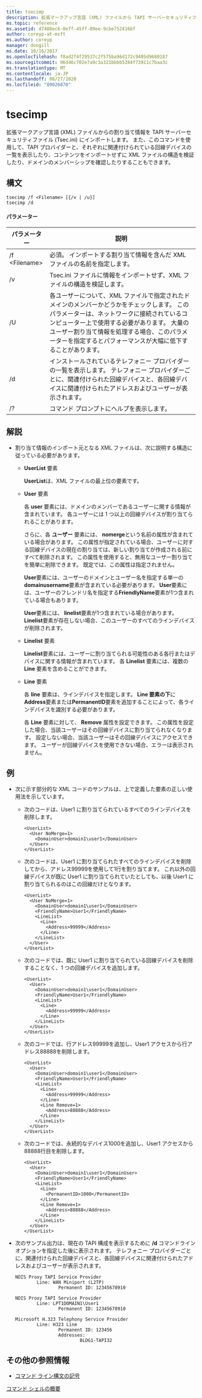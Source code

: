 ```yaml
---
title: tsecimp
description: 拡張マークアップ言語 (XML) ファイルから TAPI サーバーセキュリティファイル (Tsec.ini) に割り当て情報をインポートする tsecimp のリファレンス記事です。
ms.topic: reference
ms.assetid: d7488ec6-0eff-45ff-89ee-9cbe752416bf
author: coreyp-at-msft
ms.author: coreyp
manager: dongill
ms.date: 10/16/2017
ms.openlocfilehash: f8ad2f4f29537c2f575ba96d172c9405d9680187
ms.sourcegitcommit: 96d46c702e7a9c3a321bbbb5284f73911c7baa3c
ms.translationtype: MT
ms.contentlocale: ja-JP
ms.lasthandoff: 08/27/2020
ms.locfileid: "89026870"
---
```

# <a name="tsecimp"></a>tsecimp

拡張マークアップ言語 (XML) ファイルからの割り当て情報を TAPI サーバーセキュリティファイル (Tsec.ini) にインポートします。 また、このコマンドを使用して、TAPI プロバイダーと、それぞれに関連付けられている回線デバイスの一覧を表示したり、コンテンツをインポートせずに XML ファイルの構造を検証したり、ドメインのメンバーシップを確認したりすることもできます。

## <a name="syntax"></a>構文

```
tsecimp /f <Filename> [{/v | /u}]
tsecimp /d
```

#### <a name="parameters"></a>パラメーター

|パラメーター|説明|
|---------|-----------|
|/f \<Filename>|必須。 インポートする割り当て情報を含んだ XML ファイルの名前を指定します。|
|/v|Tsec.ini ファイルに情報をインポートせず、XML ファイルの構造を検証します。|
|/U|各ユーザーについて、XML ファイルで指定されたドメインのメンバーかどうかをチェックします。 このパラメーターは、ネットワークに接続されているコンピューター上で使用する必要があります。 大量のユーザー割り当て情報を処理する場合、このパラメーターを指定するとパフォーマンスが大幅に低下することがあります。|
|/d|インストールされているテレフォニー プロバイダーの一覧を表示します。 テレフォニー プロバイダーごとに、関連付けられた回線デバイスと、各回線デバイスに関連付けられたアドレスおよびユーザーが表示されます。|
|/?|コマンド プロンプトにヘルプを表示します。|

## <a name="remarks"></a>解説

-   割り当て情報のインポート元となる XML ファイルは、次に説明する構造に従っている必要があります。
    -   **UserList** 要素

        **UserList**は、XML ファイルの最上位の要素です。
    -   **User** 要素

        各 **user** 要素には、ドメインのメンバーであるユーザーに関する情報が含まれています。 各ユーザーには 1 つ以上の回線デバイスが割り当てられることがあります。

        さらに、各 **ユーザー** 要素には、 **nomerge**という名前の属性が含まれている場合があります。 この属性が指定されている場合、ユーザーに対する回線デバイスの現在の割り当ては、新しい割り当てが作成される前にすべて削除されます。 この属性を使用すると、無用なユーザー割り当てを簡単に削除できます。 既定では、この属性は指定されません。

        **User**要素には、ユーザーのドメインとユーザー名を指定する単一の**domainusername**要素が含まれている必要があります。 **User**要素には、ユーザーのフレンドリ名を指定する**FriendlyName**要素が1つ含まれている場合もあります。

        **User**要素には、 **linelist**要素が1つ含まれている場合があります。 **Linelist**要素が存在しない場合、このユーザーのすべてのラインデバイスが削除されます。
    -   **Linelist** 要素

        **Linelist**要素には、ユーザーに割り当てられる可能性のある各行またはデバイスに関する情報が含まれています。 各 **Linelist** 要素には、複数の **Line** 要素を含めることができます。
    -   **Line** 要素

        各 **line** 要素は、ラインデバイスを指定します。 **Line 要素の下**に**Address**要素または**PermanentID**要素を追加することによって、各ラインデバイスを識別する必要があります。

        各 **Line** 要素に対して、 **Remove** 属性を設定できます。 この属性を設定した場合、当該ユーザーはその回線デバイスに割り当てられなくなります。 設定しない場合、当該ユーザーはその回線デバイスにアクセスできます。 ユーザーが回線デバイスを使用できない場合、エラーは表示されません。

## <a name="examples"></a>例
- 次に示す部分的な XML コードのサンプルは、上で定義した要素の正しい使用法を示しています。
  - 次のコードは、User1 に割り当てられているすべてのラインデバイスを削除します。
    ```
    <UserList>
      <User NoMerge=1>
        <DomainUser>domain1\user1</DomainUser>
      </User>
    </UserList>
    ```
  - 次のコードは、User1 に割り当てられたすべてのラインデバイスを削除してから、アドレス99999を使用して1行を割り当てます。 これ以外の回線デバイスが既に User1 に割り当てられていたとしても、以後 User1 に割り当てられるのはこの回線だけとなります。
    ```
    <UserList>
      <User NoMerge=1>
        <DomainUser>domain1\user1</DomainUser>
        <FriendlyName>User1</FriendlyName>
        <LineList>
          <Line>
            <Address>99999</Address>
          </Line>
        </LineList>
      </User>
    </UserList>
    ```
  - 次のコードでは、既に User1 に割り当てられている回線デバイスを削除することなく、1 つの回線デバイスを追加します。
    ```
    <UserList>
      <User>
        <DomainUser>domain1\user1</DomainUser>
        <FriendlyName>User1</FriendlyName>
        <LineList>
          <Line>
            <Address>99999</Address>
          </Line>
        </LineList>
      </User>
    </UserList>
    ```
  - 次のコードでは、行アドレス99999を追加し、User1 アクセスから行アドレス88888を削除します。
    ```
    <UserList>
      <User>
        <DomainUser>domain1\user1</DomainUser>
        <FriendlyName>User1</FriendlyName>
        <LineList>
          <Line>
            <Address>99999</Address>
          </Line>
          <Line Remove=1>
            <Address>88888</Address>
          </Line>
        </LineList>
      </User>
    </UserList>
    ```
  - 次のコードでは、永続的なデバイス1000を追加し、User1 アクセスから88888行目を削除します。
    ```
    <UserList>
      <User>
        <DomainUser>domain1\user1</DomainUser>
        <FriendlyName>User1</FriendlyName>
        <LineList>
          <Line>
            <PermanentID>1000</PermanentID>
          </Line>
          <Line Remove=1>
            <Address>88888</Address>
          </Line>
        </LineList>
      </User>
    </UserList>
    ```

-   次のサンプル出力は、現在の TAPI 構成を表示するために **/d** コマンドラインオプションを指定した後に表示されます。 テレフォニー プロバイダーごとに、関連付けられた回線デバイスと、各回線デバイスに関連付けられたアドレスおよびユーザーが表示されます。
    ```
    NDIS Proxy TAPI Service Provider
            Line: WAN Miniport (L2TP)
                    Permanent ID: 12345678910

    NDIS Proxy TAPI Service Provider
            Line: LPT1DOMAIN1\User1
                    Permanent ID: 12345678910

    Microsoft H.323 Telephony Service Provider
            Line: H323 Line
                    Permanent ID: 123456
                    Addresses:
                            BLDG1-TAPI32

    ```

## <a name="additional-references"></a>その他の参照情報

- [コマンド ライン構文の記号](command-line-syntax-key.md)

[コマンド シェルの概要](/previous-versions/windows/it-pro/windows-server-2003/cc737438(v=ws.10))
